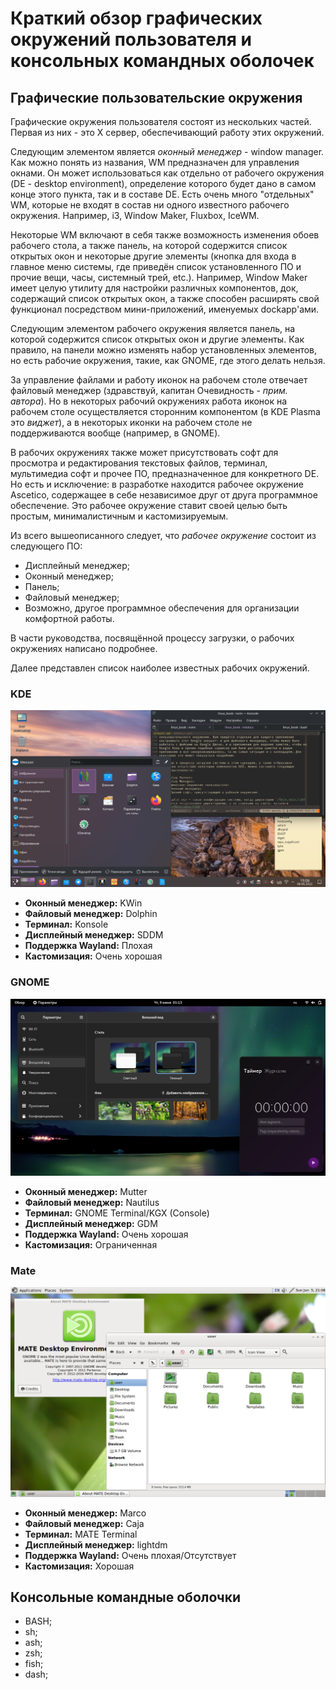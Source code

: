 # Краткий обзор графических окружений пользователя и консольных командных оболочек

## Графические пользовательские окружения

Графические окружения пользователя состоят из нескольких частей. Первая из них -
это X сервер, обеспечивающий работу этих окружений.

Следующим элементом является *оконный менеджер* - window manager. Как можно
понять из названия, WM предназначен для управления окнами. Он может
использоваться как отдельно от рабочего окружения (DE - desktop environment),
определение которого будет дано в самом конце этого пункта, так и в составе DE.
Есть очень много "отдельных" WM, которые не входят в состав ни одного известного
рабочего окружения. Например, i3, Window Maker, Fluxbox, IceWM.

Некоторые WM включают в себя также возможность изменения обоев рабочего стола, а
также панель, на которой содержится список открытых окон и некоторые другие
элементы (кнопка для входа в главное меню системы, где приведён список
установленного ПО и прочие вещи, часы, системный трей, etc.). Например, Window
Maker имеет целую утилиту для настройки различных компонентов, док, содержащий
список открытых окон, а также способен расширять свой функционал посредством
мини-приложений, именуемых dockapp'ами.

Следующим элементом рабочего окружения является панель, на которой содержится
список открытых окон и другие элементы. Как правило, на панели можно изменять
набор установленных элементов, но есть рабочие окружения, такие, как GNOME, где
этого делать нельзя.

За управление файлами и работу иконок на рабочем столе отвечает файловый
менеджер (здравствуй, капитан Очевидность - *прим. автора*). Но в некоторых
рабочий окружениях работа иконок на рабочем столе осуществляется сторонним
компонентом (в KDE Plasma это *виджет*), а в некоторых иконки на рабочем столе
не поддерживаются вообще (например, в GNOME).

В рабочих окружениях также может присутствовать софт для просмотра и
редактирования текстовых файлов, терминал, мультимедиа софт и прочее ПО,
предназначенное для конкретного DE. Но есть и исключение: в разработке находится
рабочее окружение Ascetico, содержащее в себе независимое друг от друга
программное обеспечение. Это рабочее окружение ставит своей целью быть простым,
минималистичным и кастомизируемым.

Из всего вышеописанного следует, что *рабочее окружение* состоит из следующего
ПО:

- Дисплейный менеджер;
- Оконный менеджер;
- Панель;
- Файловый менеджер;
- Возможно, другое программное обеспечения для организации комфортной работы.

В части руководства, посвящённой процессу загрузки, о рабочих окружениях
написано подробнее.

Далее представлен список наиболее известных рабочих окружений.

### KDE

![](pic/kde.png)

- **Оконный менеджер:** KWin
- **Файловый менеджер:** Dolphin
- **Терминал:** Konsole
- **Дисплейный менеджер:** SDDM
- **Поддержка Wayland:** Плохая
- **Кастомизация:** Очень хорошая

### GNOME

![](pic/gnome.png)

- **Оконный менеджер:** Mutter
- **Файловый менеджер:** Nautilus
- **Терминал:** GNOME Terminal/KGX (Console)
- **Дисплейный менеджер:** GDM
- **Поддержка Wayland:** Очень хорошая
- **Кастомизация:** Ограниченная

### Mate

![](pic/mate.png)

- **Оконный менеджер:** Marco
- **Файловый менеджер:** Caja
- **Терминал:** MATE Terminal
- **Дисплейный менеджер:** lightdm
- **Поддержка Wayland:** Очень плохая/Отсутствует
- **Кастомизация:** Хорошая

## Консольные командные оболочки

- BASH;
- sh;
- ash;
- zsh;
- fish;
- dash;

